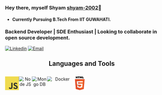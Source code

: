 ### Hey there, myself Shyam  [shyam-2002][website]👋
 <h4>       

- Currently Pursuing B.Tech From **IIT GUWAHATI.**
 
<h4/>
  
  ### Backend Developer | SDE Enthusiast | Looking to collaborate in open source development.
  
<!--   ### <h2 align="center">🤳 Feel Free to **Contact Me**<h2/> -->
 <body>
    <div class="img1">
<p align='left'>
<a href="https://www.linkedin.com/in/shyam-sundar-goyal/" target="_blank"><img src="https://icons.iconarchive.com/icons/alecive/flatwoken/64/Apps-Linkedin-icon.png" width="30" alt="Linkedin"></a>  <a href="mailto:goyalshyamsundar2@gmail.com" target="_blank">
 <img src="https://icons.iconarchive.com/icons/wwalczyszyn/android-style-honeycomb/64/GMail-icon.png" width="33" alt="Email"></a>
<p/>
</div>
</body>
  
### <h2 align="center"> Languages and Tools<h2/>

<p align="center">

<img align="left" alt="JavaScript" width="45px" src="https://raw.githubusercontent.com/github/explore/80688e429a7d4ef2fca1e82350fe8e3517d3494d/topics/javascript/javascript.png" />
<img align="left" alt="Node JS" width="43px" src="https://icon-library.com/images/node-js-icon/node-js-icon-15.jpg" />
<img align="left" alt="Mongo DB" width="50px" src="https://cdn.icon-icons.com/icons2/2415/PNG/512/mongodb_plain_wordmark_logo_icon_146423.png" />
<img align="left" alt="Docker" width="85px" src="https://logos-world.net/wp-content/uploads/2021/02/Docker-Symbol.png" />
 <img align="left" alt="HTML5" width="45px" src="https://raw.githubusercontent.com/github/explore/80688e429a7d4ef2fca1e82350fe8e3517d3494d/topics/html/html.png" />
</p> 
<br />
<br />
 
<!-- ---

   
 <br/> -->
 
<!--  ### <h2 align="center">🔥 My Contribution Streak 🔥<h2/>
<p align="center">
 
  <a href="https://github.com/shyam-2002/github-readme-streak-stats">
    <img src="https://github-readme-streak-stats.herokuapp.com?user=shyam-2002&theme=neon-dark&hide_border=true&border=D3DD21"/>
  </a> -->
<!--     
### <h2 align="center">🏆 Github Trophies 🏆<h2/>
<p align="center">
  <a href="https://github.com/ryo-ma/github-profile-trophy" target="_blank">
    <img src="https://github-profile-trophy.vercel.app/?username=shyam-2002&theme=gruvbox"/>
  </a>
</p> -->
    
<!-- ### <h2 align="center">⚙️ Github Stats ⚙️<h2/>   

<p align="center">
<img src="https://github-readme-stats.vercel.app/api?username=shyam-2002&show_icons=true&theme=dracula" alt="Shyam" />
</p>

<p align="center">
<img src="https://github-readme-stats.vercel.app/api/top-langs/?username=shyam-2002&theme=dracula&layout=compact" alt="Shyam" />
</p> -->

[website]: https://github.com/shyam-2002
[linkedin]: https://www.linkedin.com/in/shyam-sundar-goyal/
